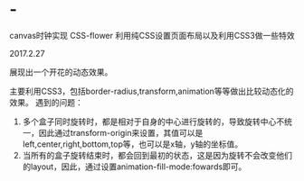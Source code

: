 # -
canvas时钟实现
CSS-flower
利用纯CSS设置页面布局以及利用CSS3做一些特效

2017.2.27

展现出一个开花的动态效果。

主要利用CSS3，包括border-radius,transform,animation等等做出比较动态化的效果。
遇到的问题：
1. 多个盒子同时旋转时，都是相对于自身的中心进行旋转的，导致旋转中心不统一，因此通过transform-origin来设置，其值可以是left,center,right,bottom,top等，也可以是x轴，y轴的坐标值。
2. 当所有的盒子旋转结束时，都会回到最初的状态，这是因为旋转不会改变他们的layout，因此，通过设置animation-fill-mode:fowards即可。
